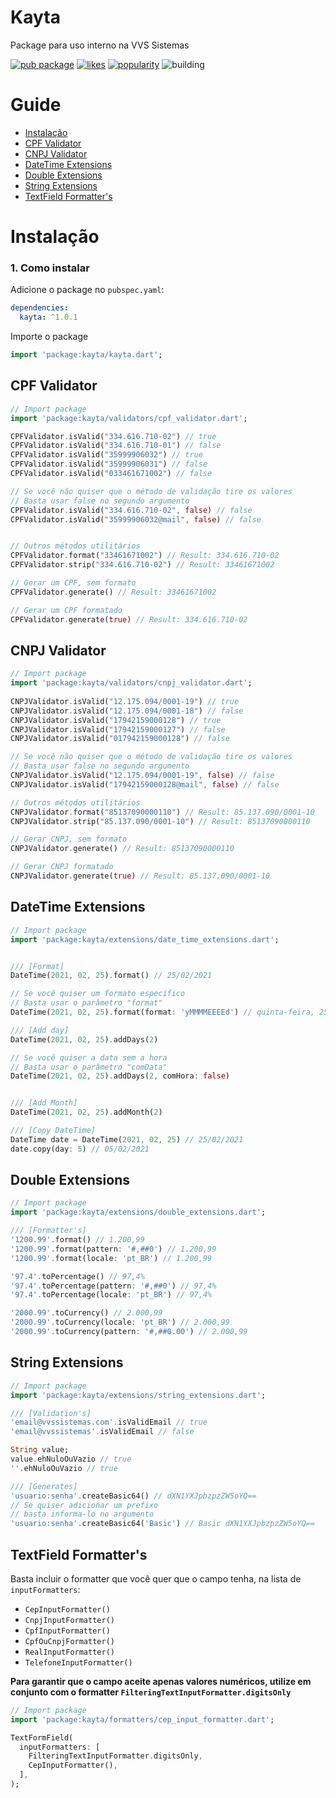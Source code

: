 # Kayta 
  
Package para uso interno na VVS Sistemas

[![pub package](https://img.shields.io/pub/v/kayta.svg?label=kayta&color=blue)](https://pub.dev/packages/kayta)
[![likes](https://badges.bar/kayta/likes)](https://pub.dev/packages/kayta/score)
[![popularity](https://badges.bar/kayta/popularity)](https://pub.dev/packages/kayta/score)
![building](https://github.com/bernardoveras/kayta/workflows/build/badge.svg)

  # Guide
  - [Instalação](#instalação)
  - [CPF Validator](#cpf-validator)
  - [CNPJ Validator](#cnpj-validator)
  - [DateTime Extensions](#datetime-extensions)
  - [Double Extensions](#double-extensions)
  - [String Extensions](#string-extensions)
  - [TextField Formatter's](#textfield-formatters)

# Instalação

### 1. Como instalar

Adicione o package no `pubspec.yaml`:

```yaml
dependencies:
  kayta: ^1.0.1
```

Importe o package

```dart
import 'package:kayta/kayta.dart';
```

## CPF Validator
  
``` dart  
// Import package  
import 'package:kayta/validators/cpf_validator.dart';

CPFValidator.isValid("334.616.710-02") // true
CPFValidator.isValid("334.616.710-01") // false
CPFValidator.isValid("35999906032") // true
CPFValidator.isValid("35999906031") // false
CPFValidator.isValid("033461671002") // false

// Se você não quiser que o método de validação tire os valores
// Basta usar false no segundo argumento
CPFValidator.isValid("334.616.710-02", false) // false
CPFValidator.isValid("35999906032@mail", false) // false


// Outros métodos utilitários
CPFValidator.format("33461671002") // Result: 334.616.710-02
CPFValidator.strip("334.616.710-02") // Result: 33461671002

// Gerar um CPF, sem formato
CPFValidator.generate() // Result: 33461671002

// Gerar um CPF formatado
CPFValidator.generate(true) // Result: 334.616.710-02 
```  

## CNPJ Validator
  
``` dart  
// Import package  
import 'package:kayta/validators/cnpj_validator.dart'; 
  
CNPJValidator.isValid("12.175.094/0001-19") // true
CNPJValidator.isValid("12.175.094/0001-18") // false
CNPJValidator.isValid("17942159000128") // true
CNPJValidator.isValid("17942159000127") // false
CNPJValidator.isValid("017942159000128") // false

// Se você não quiser que o método de validação tire os valores
// Basta usar false no segundo argumento
CNPJValidator.isValid("12.175.094/0001-19", false) // false
CNPJValidator.isValid("17942159000128@mail", false) // false

// Outros métodos utilitários
CNPJValidator.format("85137090000110") // Result: 85.137.090/0001-10
CNPJValidator.strip("85.137.090/0001-10") // Result: 85137090000110

// Gerar CNPJ, sem formato
CNPJValidator.generate() // Result: 85137090000110

// Gerar CNPJ formatado
CNPJValidator.generate(true) // Result: 85.137.090/0001-10 
```  

## DateTime Extensions
  
``` dart  
// Import package  
import 'package:kayta/extensions/date_time_extensions.dart';


/// [Format]
DateTime(2021, 02, 25).format() // 25/02/2021

// Se você quiser um formato específico
// Basta usar o parâmetro "format"
DateTime(2021, 02, 25).format(format: 'yMMMMEEEEd') // quinta-feira, 25 de fevereiro de 2021

/// [Add day]
DateTime(2021, 02, 25).addDays(2)

// Se você quiser a data sem a hora
// Basta usar o parâmetro "comData"
DateTime(2021, 02, 25).addDays(2, comHora: false)


/// [Add Month]
DateTime(2021, 02, 25).addMonth(2)

/// [Copy DateTime]
DateTime date = DateTime(2021, 02, 25) // 25/02/2021
date.copy(day: 5) // 05/02/2021

```  

## Double Extensions
  
``` dart  
// Import package  
import 'package:kayta/extensions/double_extensions.dart';

/// [Formatter's]
'1200.99'.format() // 1.200,99
'1200.99'.format(pattern: '#,##0') // 1.200,99
'1200.99'.format(locale: 'pt_BR') // 1.200,99

'97.4'.toPercentage() // 97,4%
'97.4'.toPercentage(pattern: '#,##0') // 97,4%
'97.4'.toPercentage(locale: 'pt_BR') // 97,4%

'2000.99'.toCurrency() // 2.000,99
'2000.99'.toCurrency(locale: 'pt_BR') // 2.000,99
'2000.99'.toCurrency(pattern: '#,##0.00') // 2.000,99
```  

## String Extensions
  
``` dart  
// Import package  
import 'package:kayta/extensions/string_extensions.dart';

/// [Validation's]
'email@vvssistemas.com'.isValidEmail // true
'email@vvssistemas'.isValidEmail // false

String value;
value.ehNuloOuVazio // true
''.ehNuloOuVazio // true

/// [Generates]
'usuario:senha'.createBasic64() // dXN1YXJpbzpzZW5oYQ==
// Se quiser adicionar um prefixo
// basta informa-lo no argumento
'usuario:senha'.createBasic64('Basic') // Basic dXN1YXJpbzpzZW5oYQ==
```  

## TextField Formatter's

Basta incluir o formatter que você quer que o campo tenha, na lista de `inputFormatters`:
- `CepInputFormatter()`
- `CnpjInputFormatter()`
- `CpfInputFormatter()`
- `CpfOuCnpjFormatter()`
- `RealInputFormatter()`
- `TelefoneInputFormatter()`

**Para garantir que o campo aceite apenas valores numéricos, utilize em conjunto com o formatter `FilteringTextInputFormatter.digitsOnly`**
``` dart  
// Import package  
import 'package:kayta/formatters/cep_input_formatter.dart';

TextFormField(
  inputFormatters: [
    FilteringTextInputFormatter.digitsOnly,
    CepInputFormatter(),
  ],
);
```  